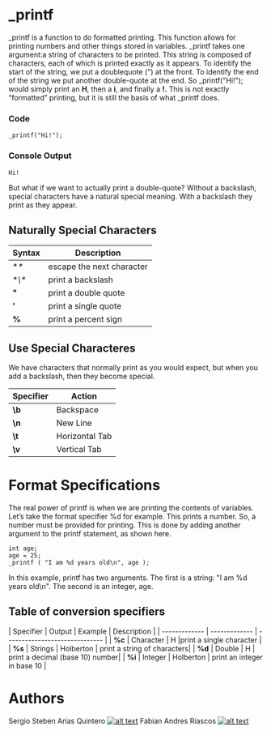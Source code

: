 
# _printf
_printf is a function to do formatted printing. This function allows for printing numbers and other things stored in variables.
_printf takes one argument:a string of characters to be printed. This string is composed of characters, each of which is printed exactly as it appears.
To identify the start of the string, we put a doublequote (") at the front. To identify the end of the string we put another double-quote at the end.
So _printf("Hi!"); would simply print an **H**, then a **i**, and finally a **!.** 
This is not exactly “formatted” printing, but it is still the basis of what _printf does.
### Code
    _printf("Hi!");
### Console Output

`Hi!`

 But what if we want to actually print a double-quote?
 Without a backslash, special characters have a natural special meaning. With a backslash they print as they appear.

Naturally Special Characters
-------------
| Syntax  | Description |
| ------------- | ------------- | 
| **\** |  escape the next character | 
|**\\\** | print a backslash  | 
| **\"** | print a double quote | 
| **\'** | print a single quote  |
| **\%** | print a percent sign  |

Use Special Characteres
-------------
We have characters that normally print as you would expect, but when you add a backslash, then they become special.

| Specifier  | Action |
| ------------- | ------------- |
| **\b** | Backspace  | 
| **\n** | New Line  |
| **\t** | Horizontal Tab  | 
| **\v** | Vertical Tab  | 
# Format Specifications
The real power of printf is when we are printing the contents of variables. Let’s take the format specifier %d for example. This prints a number. So, a number must be provided for printing. This is done by adding another argument to the printf statement,
as shown here.

    int age;
    age = 25;
    _printf ( "I am %d years old\n", age );
In this example, printf has two arguments. The first is a string: "I am %d years old\n". The second is an integer, age.

Table of conversion specifiers
-------------
| Specifier  | Output | Example | Description |
| ------------- | ------------- | ------------------------------ |
| **%c** |  Character   | H       |print a single character |
| **%s** | Strings  | Holberton    | print a string of characters|
| **%d** |  Double   | H       | print a decimal (base 10) number|
| **%i** | Integer  | Holberton    |  print an integer in base 10 |

# Authors
Sergio Steben Arias Quintero [![alt text][1.1]][2]
Fabian Andres Riascos [![alt text][1.1]][1]
<!-- links to social media icon -->
[1.1]: http://i.imgur.com/0o48UoR.png (Github)
<!-- links to your social media accounts -->
<!-- update these accordingly -->
[1]: http://www.github.com/fabian-andres
[2]: https://github.com/sarias12
